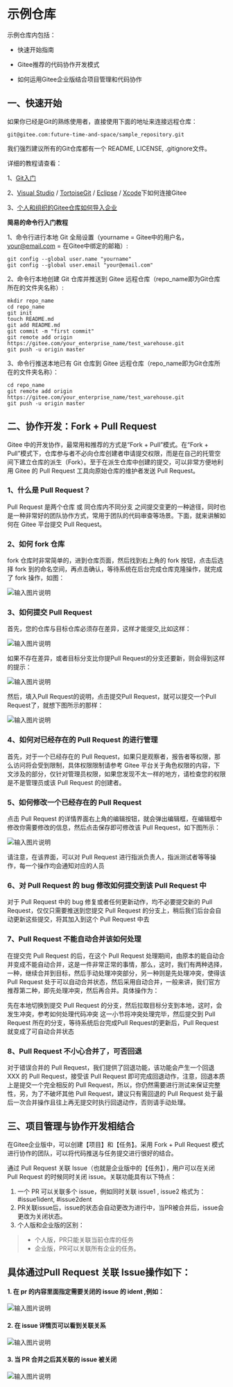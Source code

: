 # 示例仓库

示例仓库内包括：

- 快速开始指南

- Gitee推荐的代码协作开发模式

- 如何运用Gitee企业版结合项目管理和代码协作

## 一、快速开始

如果你已经是Git的熟练使用者，直接使用下面的地址来连接远程仓库：

`git@gitee.com:future-time-and-space/sample_repository.git`

我们强烈建议所有的Git仓库都有一个 README, LICENSE, .gitignore文件。

详细的教程请查看：

1、[Git入门](https://gitee.com/help/articles/4114)

2、[Visual Studio](https://gitee.com/help/articles/4118) / [TortoiseGit](https://my.oschina.net/longxuu/blog/141699) / [Eclipse](https://gitee.com/help/articles/4119) / [Xcode](https://my.oschina.net/zxs/blog/142544)下如何连接Gitee

3、[个人和组织的Gitee仓库如何导入企业](https://gitee.com/help/articles/4155)

**简易的命令行入门教程**

1、命令行进行本地 Git 全局设置（yourname = Gitee中的用户名，your@email.com = 在Gitee中绑定的邮箱）: 

```
git config --global user.name "yourname"
git config --global user.email "your@email.com"
```

2、命令行本地创建 Git 仓库并推送到 Gitee 远程仓库（repo_name即为Git仓库所在的文件夹名称）:

```
mkdir repo_name
cd repo_name
git init
touch README.md
git add README.md
git commit -m "first commit"
git remote add origin https://gitee.com/your_enterprise_name/test_warehouse.git
git push -u origin master
```
3、命令行推送本地已有 Git 仓库到 Gitee 远程仓库（repo_name即为Git仓库所在的文件夹名称）：

```
cd repo_name
git remote add origin https://gitee.com/your_enterprise_name/test_warehouse.git
git push -u origin master
```

## 二、协作开发：Fork + Pull Request
​Gitee 中的开发协作，最常用和推荐的方式是“Fork + Pull”模式。在“Fork + Pull”模式下，仓库参与者不必向仓库创建者申请提交权限，而是在自己的托管空间下建立仓库的派生（Fork）。至于在派生仓库中创建的提交，可以非常方便地利用 Gitee 的 Pull Request 工具向原始仓库的维护者发送 Pull Request。

### 1、什么是 Pull Request？

Pull Request 是两个仓库 或 同仓库内不同分支 之间提交变更的一种途径，同时也是一种非常好的团队协作方式，常用于团队的代码审查等场景。下面，就来讲解如何在 Gitee 平台提交 Pull Request。

### 2、如何 fork 仓库

fork 仓库时非常简单的，进到仓库页面，然后找到右上角的 fork 按钮，点击后选择 fork 到的命名空间，再点击确认，等待系统在后台完成仓库克隆操作，就完成了 fork 操作，如图：

![输入图片说明](https://images.gitee.com/uploads/images/2020/0512/173906_0889e8a4_4838521.png "在这里输入图片标题")

### 3、如何提交 Pull Request

首先，您的仓库与目标仓库必须存在差异，这样才能提交,比如这样：

![输入图片说明](https://images.gitee.com/uploads/images/2020/0512/173954_606bdc43_4838521.png "屏幕截图.png")

如果不存在差异，或者目标分支比你提Pull Request的分支还要新，则会得到这样的提示：

![输入图片说明](https://images.gitee.com/uploads/images/2020/0512/174035_5e81802b_4838521.png "屏幕截图.png")

然后，填入Pull Request的说明，点击提交Pull Request，就可以提交一个Pull Request了，就想下图所示的那样：

![输入图片说明](https://images.gitee.com/uploads/images/2020/0512/174129_c2222538_4838521.png "屏幕截图.png")

### 4、如何对已经存在的 Pull Request 的进行管理

首先，对于一个已经存在的 Pull Request，如果只是观察者，报告者等权限，那么访问将会受到限制，具体权限限制请参考 Gitee 平台关于角色权限的内容，下文涉及的部分，仅针对管理员权限，如果您发现不太一样的地方，请检查您的权限是不是管理员或该 Pull Request 的创建者。

### 5、如何修改一个已经存在的 Pull Request

点击 Pull Request 的详情界面右上角的编辑按钮，就会弹出编辑框，在编辑框中修改你需要修改的信息，然后点击保存即可修改该 Pull Request，如下图所示：

![输入图片说明](https://images.gitee.com/uploads/images/2020/0512/174204_a015d541_4838521.png "屏幕截图.png")

请注意，在该界面，可以对 Pull Request 进行指派负责人，指派测试者等等操作，每一个操作均会通知对应的人员

### 6、对 Pull Request 的 bug 修改如何提交到该 Pull Request 中

对于 Pull Request 中的 bug 修复或者任何更新动作，均不必要提交新的 Pull Request，仅仅只需要推送到您提交 Pull Request 的分支上，稍后我们后台会自动更新这些提交，将其加入到这个 Pull Request 中去

### 7、Pull Request 不能自动合并该如何处理

在提交完 Pull Request 的后，在这个 Pull Request 处理期间，由原本的能自动合并变成不能自动合并，这是一件非常正常的事情，那么，这时，我们有两种选择，一种，继续合并到目标，然后手动处理冲突部分，另一种则是先处理冲突，使得该 Pull Request 处于可以自动合并状态，然后采用自动合并，一般来讲，我们官方推荐第二种，即先处理冲突，然后再合并。具体操作为：

先在本地切换到提交 Pull Request 的分支，然后拉取目标分支到本地，这时，会发生冲突，参考如何处理代码冲突 这一小节将冲突处理完毕，然后提交到 Pull Request 所在的分支，等待系统后台完成Pull Request的更新后，Pull Request 就变成了可自动合并状态

### 8、Pull Request 不小心合并了，可否回退

对于错误合并的 Pull Request，我们提供了回退功能，该功能会产生一个回退 XXX 的 Pull Request，接受该 Pull Request 即可完成回退动作，注意，回退本质上是提交一个完全相反的 Pull Request，所以，你仍然需要进行测试来保证完整性，另，为了不破坏其他 Pull Request，建议只有需回退的 Pull Request 处于最后一次合并操作且往上再无提交时执行回退动作，否则请手动处理。

## 三、项目管理与协作开发相结合
在Gitee企业版中，可以创建【项目】和【任务】。采用 Fork + Pull Request 模式进行协作的团队，可以将代码推送与任务提交进行很好的结合。

通过 Pull Request 关联 Issue（也就是企业版中的【任务】），用户可以在关闭 Pull Request 的时候同时关闭 issue。关联功能具有以下特点：

1. 一个 PR 可以关联多个 issue，例如同时关联 issue1 , issue2 格式为：#issue1ident, #issue2dent
2. PR关联issue后，issue的状态会自动更改为进行中，当PR被合并后，issue会更改为关闭状态。
3. 个人版和企业版的区别： 
> - 个人版，PR只能关联当前仓库的任务 
> - 企业版，PR可以关联所有企业的任务。

## 具体通过Pull Request 关联 Issue操作如下：
#### 1. 在 pr 的内容里面指定需要关闭的 issue 的 ident ,例如：

![输入图片说明](https://images.gitee.com/uploads/images/2020/0512/174251_f057453f_4838521.png "屏幕截图.png")

#### 2. 在 issue 详情页可以看到关联关系

![输入图片说明](https://images.gitee.com/uploads/images/2020/0512/174343_3310747b_4838521.png "屏幕截图.png")

#### 3. 当 PR 合并之后其关联的 issue 被关闭

![输入图片说明](https://images.gitee.com/uploads/images/2020/0512/174401_e595fe50_4838521.png "屏幕截图.png")
